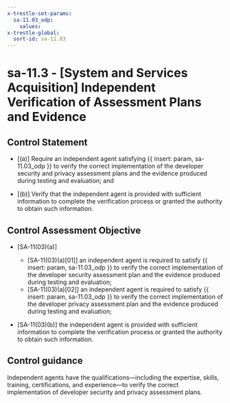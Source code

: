 ```yaml
---
x-trestle-set-params:
  sa-11.03_odp:
    values:
x-trestle-global:
  sort-id: sa-11.03
---
```


# sa-11.3 - \[System and Services Acquisition\] Independent Verification of Assessment Plans and Evidence

## Control Statement

- \[(a)\] Require an independent agent satisfying {{ insert: param, sa-11.03_odp }} to verify the correct implementation of the developer security and privacy assessment plans and the evidence produced during testing and evaluation; and

- \[(b)\] Verify that the independent agent is provided with sufficient information to complete the verification process or granted the authority to obtain such information.

## Control Assessment Objective

- \[SA-11(03)(a)\]

  - \[SA-11(03)(a)[01]\] an independent agent is required to satisfy {{ insert: param, sa-11.03_odp }} to verify the correct implementation of the developer security assessment plan and the evidence produced during testing and evaluation;
  - \[SA-11(03)(a)[02]\] an independent agent is required to satisfy {{ insert: param, sa-11.03_odp }} to verify the correct implementation of the developer privacy assessment plan and the evidence produced during testing and evaluation;

- \[SA-11(03)(b)\] the independent agent is provided with sufficient information to complete the verification process or granted the authority to obtain such information.

## Control guidance

Independent agents have the qualifications—including the expertise, skills, training, certifications, and experience—to verify the correct implementation of developer security and privacy assessment plans.

